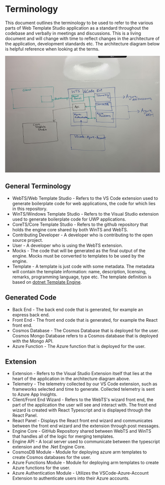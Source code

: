 # Terminology

This document outlines the terminology to be used to refer to the various parts of Web Template Studio application as a standard throughout the codebase and verbally in meetings and discussions. This is a living document and will change with time to reflect changes in the architecture of the application, development standards etc. The architecture diagram below is helpful reference when looking at the terms.

![architecture-diagram](./resources/architecture-diagram.png)

## General Terminology

- WebTS/Web Template Studio - Refers to the VS Code extension used to generate boilerplate code for web applications, the code for which lies in this repository.
- WinTS/Windows Template Studio - Refers to the Visual Studio extension used to generate boilerplate code for UWP applications.
- CoreTS/Core Template Studio - Refers to the github repository that holds the engine core shared by both WinTS and WebTS.
- Contributing Developer - A developer who is contributing to the open source project.
- User - A developer who is using the WebTS extension.
- Mocks - The code that will be generated as the final output of the engine. Mocks must be converted to templates to be used by the engine.
- Template - A template is just code with some metadata. The metadata will contain the template information: name, description, licensing, remarks, programming language, type etc. The template definition is based on [dotnet Template Engine](https://github.com/dotnet/templating).

## Generated Code

- Back End - The back end code that is generated, for example an express back end.
- Front End - The front end code that is generated, for example the React front end.
- Cosmos Database - The Cosmos Database that is deployed for the user. Cosmos Mongo Database refers to a Cosmos database that is deployed with the Mongo API.
- Azure Function - The Azure function that is deployed for the user.

## Extension

- Extension - Refers to the Visual Studio Extension itself that lies at the heart of the application in the architecture diagram above.
- Telemetry - The telemetry collected by our VS Code extension, such as frameworks selected and time to generate. Collected telemetry is sent to Azure App Insights.
- Client/Front End Wizard - Refers to the WebTS's wizard front end, the part of the application the user will see and interact with. The front end wizard is created with React Typescript and is displayed through the React Panel.
- React Panel - Displays the React front end wizard and communicates between the front end wizard and the extension through post messages.
- Engine Core - GitHub Repository shared between WebTS and WinTS that handles all of the logic for merging templates.
- Engine API - A local server used to communicate between the typescript extension and the .Net Engine Core.
- CosmosDB Module - Module for deploying azure arm templates to create Cosmos databases for the user.
- Azure Functions Module - Module for deploying arm templates to create Azure functions for the user.
- Azure Authentication Module - Utilizes the VSCode-Azure-Account Extension to authenticate users into their Azure accounts.
